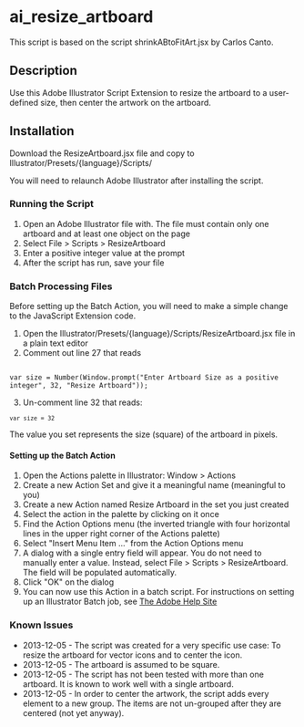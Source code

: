 ai_resize_artboard
==================

This script is based on the script shrinkABtoFitArt.jsx by Carlos Canto. 

## Description

Use this Adobe Illustrator Script Extension to resize the artboard to a user-defined size, then center the artwork on the artboard.

## Installation

Download the ResizeArtboard.jsx file and copy to Illustrator/Presets/{language}/Scripts/

You will need to relaunch Adobe Illustrator after installing the script.

### Running the Script

1. Open an Adobe Illustrator file with. The file must contain only one artboard and at least one object on the page
2. Select File > Scripts > ResizeArtboard
3. Enter a positive integer value at the prompt
4. After the script has run, save your file

### Batch Processing Files

Before setting up the Batch Action, you will need to make a simple change to the JavaScript Extension code.

1. Open the Illustrator/Presets/{language}/Scripts/ResizeArtboard.jsx file in a plain text editor
2. Comment out line 27 that reads

<code>
var size = Number(Window.prompt("Enter Artboard Size as a positive integer", 32, "Resize Artboard"));
</code>

3. Un-comment line 32 that reads:

<code>`var size = 32`</code>

The value you set represents the size (square) of the artboard in pixels.

#### Setting up the Batch Action

1. Open the Actions palette in Illustrator: Window > Actions
2. Create a new Action Set and give it a meaningful name (meaningful to you)
3. Create a new Action named Resize Artboard in the set you just created
4. Select the action in the palette by clicking on it once
5. Find the Action Options menu (the inverted triangle with four horizontal lines in the upper right corner of the Actions palette)
6. Select "Insert Menu Item ..." from the Action Options menu
7. A dialog with a single entry field will appear. You do not need to manually enter a value. Instead, select File > Scripts > ResizeArtboard. The field will be populated automatically.
8. Click "OK" on the dialog
9. You can now use this Action in a batch script. For instructions on setting up an Illustrator Batch job, see [The Adobe Help Site](http://help.adobe.com/en_US/illustrator/cs/using/WS714a382cdf7d304e7e07d0100196cbc5f-62b3a.html#WS714a382cdf7d304e7e07d0100196cbc5f-62a7a)

### Known Issues

* 2013-12-05 - The script was created for a very specific use case: To resize the artboard for vector icons and to center the icon.
* 2013-12-05 - The artboard is assumed to be square.
* 2013-12-05 - The script has not been tested with more than one artboard. It is known to work well with a single artboard.
* 2013-12-05 - In order to center the artwork, the script adds every element to a new group. The items are not un-grouped after they are centered (not yet anyway).